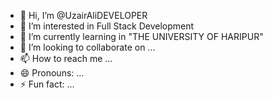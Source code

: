 - 👋 Hi, I’m @UzairAliDEVELOPER
- 👀 I’m interested in Full Stack Development
- 🌱 I’m currently learning in "THE UNIVERSITY OF HARIPUR"
- 💞️ I’m looking to collaborate on ...
- 📫 How to reach me ...
- 😄 Pronouns: ...
- ⚡ Fun fact: ...

<!---
UzairAliDEVELOPER/UzairAliDEVELOPER is a ✨ special ✨ repository because its `README.md` (this file) appears on your GitHub profile.
You can click the Preview link to take a look at your changes.
--->
